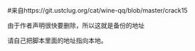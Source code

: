 #来自https://git.ustclug.org/cat/wine-qq/blob/master/crack15

由于作者声明很快要删除，所以这就是备份的地址

请自己把脚本里面的地址指向本地。
